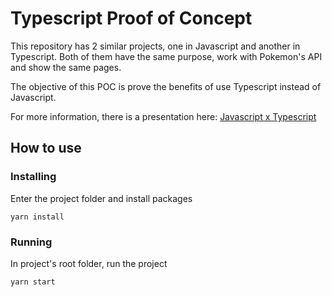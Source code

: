# Typescript Proof of Concept

This repository has 2 similar projects, one in Javascript and another in Typescript. Both of them have the same purpose, work with Pokemon's API and show the same pages. 

The objective of this POC is prove the benefits of use Typescript instead of Javascript.

For more information, there is a presentation here: [Javascript x Typescript](https://docs.google.com/presentation/d/1x-rN71tvo11_GqUUX6t8b0qmYtd4sc_RGHD4RzCe9pc/edit?usp=sharing)

## How to use

### Installing
Enter the project folder and install packages

```
yarn install
```

### Running
In project's root folder, run the project

```
yarn start
```
